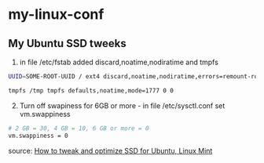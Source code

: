 # my-linux-conf
## My Ubuntu SSD tweeks
1. in file /etc/fstab added discard,noatime,nodiratime and tmpfs
```bash
UUID=SOME-ROOT-UUID / ext4 discard,noatime,nodiratime,errors=remount-ro 0 1

tmpfs /tmp tmpfs defaults,noatime,mode=1777 0 0

```
2. Turn off swapiness for 6GB or more - in file /etc/sysctl.conf set vm.swappiness
```bash
# 2 GB = 30, 4 GB = 10, 6 GB or more = 0
vm.swappiness = 0
```
source: [How to tweak and optimize SSD for Ubuntu, Linux Mint](https://itbeginner.net/tweak-optimize-ssd-ubuntu-linux-mint.html)
